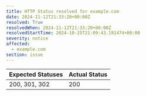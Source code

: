 ```yaml
---
title: HTTP Status resolved for example.com
date: 2024-11-12T21:33:20+00:00Z
resolved: True
resolvedWhen: 2024-11-12T21:33:20+00:00Z
resolvedStartTime: 2024-10-25T21:09:43.191474+00:00
severity: notice
affected:
  - example.com
section: issue
---
```


| Expected Statuses | Actual Status  |
|-------------------|----------------|
| 200, 301, 302 | 200 |
